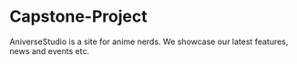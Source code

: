 # Capstone-Project
AniverseStudio is a site for anime nerds. We showcase our latest features, news and events etc.
